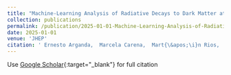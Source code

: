 ```yaml
---
title: "Machine-Learning Analysis of Radiative Decays to Dark Matter at the LHC"
collection: publications
permalink: /publication/2025-01-01-Machine-Learning-Analysis-of-Radiative-Decays-to-Dark-Matter-at-the-LHC
date: 2025-01-01
venue: 'JHEP'
citation: ' Ernesto Arganda,  Marcela Carena,  Mart{\&apos;\i}n Rios,  Andres Perez,  Duncan Rocha,  Rosa Sand{\&apos;a},  Carlos Wagner, &quot;Machine-Learning Analysis of Radiative Decays to Dark Matter at the LHC.&quot; JHEP, 2025.'
---
```

Use [Google Scholar](https://scholar.google.com/scholar?q=Machine+Learning+Analysis+of+Radiative+Decays+to+Dark+Matter+at+the+LHC){:target="_blank"} for full citation